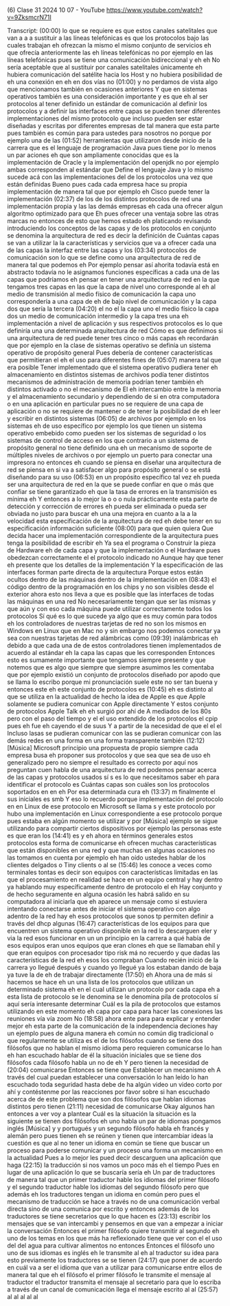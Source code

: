 (6) Clase 31 2024 10 07 - YouTube
https://www.youtube.com/watch?v=9ZksmcrN71I

Transcript:
(00:00) lo que se requiere es que estos canales satelitales que van a a a sustituir a las líneas telefónicas es que los protocolos bajo las cuales trabajan eh ofrezcan la mismo el mismo conjunto de servicios eh que ofrecía anteriormente las eh líneas telefónicas no por ejemplo en las líneas telefónicas pues se tiene una comunicación bidireccional y eh eh No sería aceptable que al sustituir por canales satelitales únicamente eh hubiera comunicación del satélite hacia los Host y no hubiera posibilidad de eh una conexión en eh en dos vías no
(01:00) y no perdamos de vista algo que mencionamos también en ocasiones anteriores Y que en sistemas operativos también es una consideración importante y es que eh al ser protocolos al tener definido un estándar de comunicación al definir los protocolos y a definir las interfaces entre capas se pueden tener diferentes implementaciones del mismo protocolo que incluso pueden ser estar diseñadas y escritas por diferentes empresas de tal manera que esta parte pues también es común para para ustedes para nosotros no porque por ejemplo una de las
(01:52) herramientas que utilizaron desde inicio de la carrera que es el lenguaje de programación Java pues tiene por lo menos un par aciones eh que son ampliamente conocidas que es la implementación de Oracle y la implementación del openjdk no por ejemplo ambas corresponden al estándar que Define el lenguaje Java y lo mismo sucede acá con las implementaciones del de los protocolos una vez que están definidas Bueno pues cada cada empresa hace su propia implementación de manera tal que por ejemplo eh Cisco puede tener la implementación
(02:37) de los de los distintos protocolos de red una implementación propia y las las demás empresas eh cada una ofrecer algun algoritmo optimizado para que Eh pues ofrecer una ventaja sobre las otras marcas no entonces de esto que hemos estado eh platicando revisando introduciendo los conceptos de las capas y de los protocolos en conjunto se denomina la arquitectura de red es decir la definición de Cuántas capas se van a utilizar la la características y servicios que va a ofrecer cada una de las capas la interfaz entre las capas y los
(03:34) protocolos de comunicación son lo que se define como una arquitectura de red de manera tal que podemos eh Por ejemplo pensar así ahorita todavía está en abstracto todavía no le asignamos funciones específicas a cada una de las capas que podríamos eh pensar en tener una arquitectura de red en la que tengamos tres capas en las que la capa de nivel uno corresponde al eh al medio de transmisión al medio físico de comunicación la capa uno correspondería a una capa de eh de bajo nivel de comunicación y la capa dos que sería la tercera
(04:20) el no el la capa uno el medio físico la capa dos un medio de comunicación intermedio y la capa tres una eh implementación a nivel de aplicación y sus respectivos protocolos es lo que definiría una una determinada arquitectura de red Cómo es que definimos si una arquitectura de red puede tener tres cinco o más capas eh recordarán que por ejemplo en la clase de sistemas operativo se definía un sistema operativo de propósito general Pues debería de contener características que permitieran el eh el uso para diferentes fines de
(05:07) manera tal que era posible Tener implementado que el sistema operativo pudiera tener eh almacenamiento en distintos sistemas de archivos podía tener distintos mecanismos de administración de memoria podrían tener también eh distintos activado o no el mecanismo de El eh intercambio entre la memoria y el almacenamiento secundario y dependiendo de si en otra computadora o en una aplicación en particular pues no se requiere de una capa de aplicación o no se requiere de mantener o de tener la posibilidad de eh leer y escribir en distintos sistemas
(06:05) de archivos por ejemplo en los sistemas eh de uso específico por ejemplo los que tienen un sistema operativo embebido como pueden ser los sistemas de seguridad o los sistemas de control de acceso en los que contrario a un sistema de propósito general no tiene definido una eh un mecanismo de soporte de múltiples niveles de archivos o por ejemplo un puerto para conectar una impresora no entonces eh cuando se piensa en diseñar una arquitectura de red se piensa en si va a satisfacer algo para propósito general o se está diseñando para su uso
(06:53) en un propósito específico tal vez eh pueda ser una arquitectura de red en la que se puede confiar en que o más que confiar se tiene garantizado eh que la tasa de errores en la transmisión es mínima eh Y entonces a lo mejor la o o o nula prácticamente esta parte de detección y corrección de errores eh pueda ser eliminada o pueda ser obviada no justo para buscar eh una una mejora en cuanto a la a la velocidad esta especificación de la arquitectura de red eh debe tener en su especificación información suficiente
(08:00) para que quien quiera Que decida hacer una implementación correspondiente de la arquitectura pues tenga la posibilidad de escribir eh Ya sea el programa o Construir la pieza de Hardware eh de cada capa y que la implementación o el Hardware pues obedezcan correctamente el el protocolo indicado no Aunque hay que tener eh presente que los detalles de la implementación Y la especificación de las interfaces forman parte directa de la arquitectura Porque estos están ocultos dentro de las máquinas dentro de la implementación en
(08:43) el código dentro de la programación en los chips y no son visibles desde el exterior ahora esto nos lleva a que es posible que las interfaces de todas las máquinas en una red No necesariamente tengan que ser las mismas y que aún y con eso cada máquina puede utilizar correctamente todos los protocolos Sí qué es lo que sucede ya algo que es muy común para todos eh los controladores de nuestras tarjetas de red no son los mismos en Windows en Linux que en Mac no y sin embargo nos podemos conectar ya sea con nuestras tarjetas de red alámbricas como
(09:39) inalámbricas eh debido a que cada una de de estos controladores tienen implementados de acuerdo al estándar eh la capa las capas que les corresponden Entonces esto es sumamente importante que tengamos siempre presente y que notemos que es algo que siempre que siempre asumimos les comentaba que por ejemplo existió un conjunto de protocolos diseñado por apodo que se llama lo escribo porque mi pronunciación suele este no ser tan buena y entonces este eh este conjunto de protocolos es
(10:45) eh es distinto al que se utiliza en la actualidad de hecho la idea de Apple es que Apple solamente se pudiera comunicar con Apple directamente Y estos conjunto de protocolos Apple Talk eh eh surgió por ahí de A mediados de los 80s pero con el paso del tiempo y el el uso extendido de los protocolos el cpip pues eh fue eh cayendo el de suus Y a partir de la necesidad de que el el el Incluso lasas se pudieran comunicar con las se pudieran comunicar con las demás redes en una forma en una forma transparente también
(12:12) [Música] Microsoft principio una propuesta de propio siempre cada empresa busa eh proponer sus protocolos y que sea que sea de uso eh generalizado pero no siempre el resultado es correcto por aquí nos preguntan cuen habla de una arquitectura de red podemos pensar acerca de las capas y protocolos usados sí s es lo que necesitamos saber eh para identificar el protocolo es Cuántas capas son cuáles son los protocolos soportados en en eh Por esa determinada cura eh
(13:37) m finalmente el sus iniciales es smb Y eso lo recuerdo porque implementación del protocolo en en Linux de ese protocolo en Microsoft se llama s y este protocolo por hubo una implementación en Linux correspondiente a ese protocolo porque pues estaba en algún momento se utilizar y por [Música] ejemplo se sigue utilizando para compartir ciertos dispositivos por ejemplo las personas este es que eran los
(14:41) es y eh ahora en términos generales estos protocolos esta forma de comunicarse eh ofrecen muchas características que están disponibles en una red y que muchas en algunas ocasiones no las tomamos en cuenta por ejemplo eh han oído ustedes hablar de los clientes delgados o Tiny clients o al se
(15:46) les conoce a veces como terminales tontas es decir son equipos con características limitadas en las que el procesamiento en realidad se hace en un equipo central y hay dentro ya hablando muy específicamente dentro de protocolo el eh Hay conjunto y de hecho seguramente en alguna ocasión les habrá salido en su computadora al iniciarla que eh aparece un mensaje como si estuviera intentando conectarse antes de iniciar el sistema operativo con algo adentro de la red hay eh esos protocolos que sonos tp permiten definir a través del dhcp algunas
(16:47) características de los equipos para que encuentren un sistema operativo disponible en la red lo descarguen eler y via la red esos funcionar en un un principio en la carrera a qué había de esos equipos eran unos equipos que eran clones eh que se llamaban ehil y que eran equipos con procesador tipo risk má no recuerdo y que dadas las características de la red eh esos los compraban Cuando recién inició de la carrera yo llegué después y cuando yo llegué ya los estaban dando de baja ya tuve la de eh de trabajar directamente
(17:50) eh Ahora una de más si hacemos se hace eh un una lista de los protocolos que utilizan un determinado sistema eh en el cual utilizan un protocolo por cada capa eh a esta lista de protocolo se le denomina se le denomina pila de protocolos sí aquí sería interesante determinar Cuál es la pila de protocolos que estamos utilizando en este momento eh capa por capa para hacer las conexiones las reuniones vía vía zoom No
(18:58) ahora ente para para explicar y entender mejor eh esta parte de la comunicación de la independencia deciones hay un ejemplo pues de alguna manera eh común no común dig tradicional o que regularmente se utiliza es el de los filósofos cuando se tiene dos filósofos que no hablan el mismo idioma pero requieren comunicarse lo han eh han escuchado hablar de él la situación iniciales que se tiene dos filósofos cada filósofo habla un no de eh Y pero tienen la necesidad de
(20:04) comunicarse Entonces se tiene que Establecer un mecanismo eh A través del cual puedan establecer una conversación lo han leído lo han escuchado toda seguridad hasta debe de ha algún video un video corto por ahí y contéstenme por las reacciones por favor sobre si han escuchado acerca de de este problema que son dos filósofos que hablan idiomas distintos pero tienen
(21:11) necesidad de comunicarse Okay algunos han entonces a ver voy a plantear Cuál es la situación la situación es la siguiente se tienen dos filósofos eh uno habla un par de idiomas pongamos inglés [Música] y y portugués y un segundo filósofo habla eh francés y alemán pero pues tienen eh se reúnen y tienen que intercambiar ideas la cuestión es que al no tener un idioma en común se tiene que buscar un proceso para poderse comunicar y un proceso una forma un mecanismo en la actualidad Pues a lo mejor les pued decir descarguen una aplicación que haga
(22:15) la traducción si nos vamos un poco más eh el tiempo Pues en lugar de una aplicación lo que se buscaría sería eh Un par de traductores de manera tal que un primer traductor hable los idiomas del primer filósofo y el segundo traductor hable los idiomas del segundo filósofo pero que además eh los traductores tengan un idioma en común pero pues el mecanismo de traducción se hace a través no de una comunicación verbal directa sino de una comunica por escrito y entonces además de los traductores se tiene secretarios que lo que hacen es
(23:13) escribir los mensajes que se van intercambi y pensemos en que van a empezar a iniciar la conversación Entonces el primer filósofo quiere transmitir al segundo eh uno de los temas en los que más ha reflexionado tiene que ver con el el uso del del agua para cultivar alimentos no entonces Entonces el filósofo uno uno de sus idiomas es inglés eh le transmite al eh al traductor su idea para esto previamente los traductores se se tienen
(24:17) que poner de acuerdo en cuál va a ser el idioma que van a utilizar para comunicarse entre ellos de manera tal que eh el filósofo el primer filósofo le transmite el mensaje al traductor el traductor transmita el mensaje al secretario para que lo escriba a través de un canal de comunicación llega el mensaje escrito al al
(25:57) al al al al al
